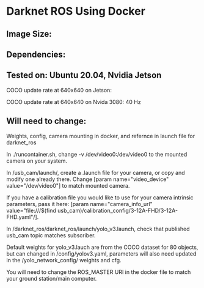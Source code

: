 # Darknet ROS Using Docker

## Image Size:

## Dependencies: 

## Tested on: Ubuntu 20.04, Nvidia Jetson
COCO update rate at 640x640 on Jetson:

COCO update rate at 640x640 on Nvida 3080: 40 Hz

## Will need to change:
Weights, config, camera mounting in docker, and refernce in launch file for darknet_ros

In ./runcontainer.sh, change -v /dev/video0:/dev/video0 to the mounted camera on your system.

In /usb_cam/launch/, create a .launch file for your camera, or copy and modify one already there. 
Change [param name="video_device" value="/dev/video0"] to match mounted camera. 

If you have a calibration file you would like to use for your camera intrinsic parameters,
pass it here: [param name="camera_info_url" value="file:///$(find usb_cam)/calibration_config/3-12A-FHD/3-12A-FHD.yaml"/].

In /darknet_ros/darknet_ros/launch/yolo_v3.launch, check that published usb_cam topic matches subscriber.

Default weights for yolo_v3.lauch are from the COCO dataset for 80 objects, but can changed in /config/yolov3.yaml, parameters will also need updated in the /yolo_network_config/ weights and cfg.

You will need to change the ROS_MASTER URI in the docker file to match your ground station/main computer.

